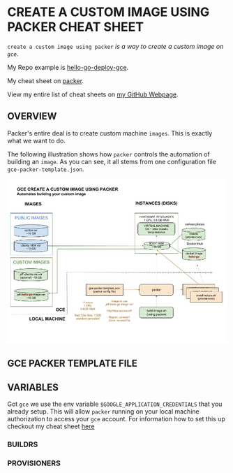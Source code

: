 # CREATE A CUSTOM IMAGE USING PACKER CHEAT SHEET

`create a custom image using packer` _is a way
to create a custom image on `gce`._

My Repo example is [hello-go-deploy-gce](https://github.com/JeffDeCola/hello-go-deploy-gce).

My cheat sheet on
[packer](https://github.com/JeffDeCola/my-cheat-sheets/tree/master/software/operations-tools/orchestration/builds-deployment-containers/packer-cheat-sheet).

View my entire list of cheat sheets on
[my GitHub Webpage](https://jeffdecola.github.io/my-cheat-sheets/).

## OVERVIEW

Packer's entire deal is to create custom machine `images`. 
This is exactly what we want to do.

The following illustration shows how `packer` controls the automation of building an `image`.
As you can see, it all stems from one configuration file `gce-packer-template.json`.

![IMAGE -  google compute engine app / service view - IMAGE](../../../../docs/pics/google-compute-engine-create-custom-image-packer.jpg)

## GCE PACKER TEMPLATE FILE

## VARIABLES

Got `gce` we use the env variable `$GOOGLE_APPLICATION_CREDENTIALS` that you already setup.
This will allow `packer` running on your local machine authorization to access your `gce` account.
For information how to set this up checkout my cheat sheet 
[here](https://github.com/JeffDeCola/my-cheat-sheets/tree/master/software/infrastructure-as-a-service/cloud-services-compute/google-cloud-platform-cheat-sheet/google-compute-engine.md#gce-service-account-key)

### BUILDRS

### PROVISIONERS